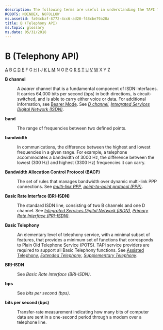 ```yaml
---
description: The following terms are useful in understanding the TAPI technology.
ROBOTS: NOINDEX, NOFOLLOW
ms.assetid: fa94cbaf-8772-4cc6-ad20-f48cbe79a20a
title: B (Telephony API)
ms.topic: glossary
ms.date: 05/31/2018
---
```


# B (Telephony API)

[A](a-tapgloss.md) B [C](c-tapgloss.md) [D](d-tapgloss.md) [E](e-tapgloss.md) F G [H](h-tapgloss.md) [I](i-tapgloss.md) J [K](k-tapgloss.md) [L](l-tapgloss.md) [M](m-tapgloss.md) N O [P](p-tapgloss.md) Q [R](r-tapgloss.md) [S](s-tapgloss.md) [T](t-tapgloss.md) [U](u-tapgloss.md) [V](v-tapgloss.md) [W](w-tapgloss.md) X Y Z

<dl> <dt>

<span id="tapi2.b_channel_tapgloss"></span><span id="TAPI2.B_CHANNEL_TAPGLOSS"></span>**B channel**
</dt> <dd>

A *bearer* channel that is a fundamental component of ISDN interfaces. It carries 64,000 bits per second (bps) in both directions, is circuit-switched, and is able to carry either voice or data. For additional information, see [Bearer Mode](./bearer-mode-ovr.md). See [*D channel*](d-tapgloss.md), [*Integrated Services Digital Network (ISDN)*](i-tapgloss.md).

</dd> <dt>

<span id="tapi2.band_tapgloss"></span><span id="TAPI2.BAND_TAPGLOSS"></span>**band**
</dt> <dd>

The range of frequencies between two defined points.

</dd> <dt>

<span id="tapi2.bandwidth_tapgloss"></span><span id="TAPI2.BANDWIDTH_TAPGLOSS"></span>**bandwidth**
</dt> <dd>

In communications, the difference between the highest and lowest frequencies in a given range. For example, a telephone accommodates a bandwidth of 3000 Hz, the difference between the lowest (300 Hz) and highest (3300 Hz) frequencies it can carry.

</dd> <dt>

<span id="tapi2.bandwidth_allocation_control_protocol_bacp__tapgloss"></span><span id="TAPI2.BANDWIDTH_ALLOCATION_CONTROL_PROTOCOL_BACP__TAPGLOSS"></span>**Bandwidth Allocation Control Protocol (BACP)**
</dt> <dd>

The set of rules that manages bandwidth over dynamic multi-link PPP connections. See [*multi-link PPP*](m-tapgloss.md), [*point-to-point protocol (PPP)*](p-tapgloss.md).

</dd> <dt>

<span id="tapi2.basic_rate_interface_bri_isdn__tapgloss"></span><span id="TAPI2.BASIC_RATE_INTERFACE_BRI_ISDN__TAPGLOSS"></span>**Basic Rate Interface (BRI-ISDN)**
</dt> <dd>

The standard ISDN line, consisting of two B channels and one D channel. See [*Integrated Services Digital Network (ISDN)*](i-tapgloss.md), [*Primary Rate Interface (PRI-ISDN)*](p-tapgloss.md).

</dd> <dt>

<span id="tapi2.basic_telephony_tapgloss"></span><span id="TAPI2.BASIC_TELEPHONY_TAPGLOSS"></span>**Basic Telephony**
</dt> <dd>

An elementary level of telephony service, with a minimal subset of features, that provides a minimum set of functions that corresponds to Plain Old Telephone Service (POTS). TAPI service providers are required to support all Basic Telephony functions. See [Assisted Telephony](./assisted-telephony-overview.md), [*Extended Telephony*](e-tapgloss.md), [*Supplementary Telephony*](s-tapgloss.md).

</dd> <dt>

<span id="tapi2.bri_isdn_tapgloss"></span><span id="TAPI2.BRI_ISDN_TAPGLOSS"></span>**BRI-ISDN**
</dt> <dd>

See *Basic Rate Interface (BRI-ISDN)*.

</dd> <dt>

<span id="tapi2.bps_tapgloss"></span><span id="TAPI2.BPS_TAPGLOSS"></span>**bps**
</dt> <dd>

See *bits per second (bps)*.

</dd> <dt>

<span id="tapi2.bits_per_second_bps__tapgloss"></span><span id="TAPI2.BITS_PER_SECOND_BPS__TAPGLOSS"></span>**bits per second (bps)**
</dt> <dd>

Transfer-rate measurement indicating how many bits of computer data are sent in a one-second period through a modem over a telephone line.

</dd> </dl>

 

 
